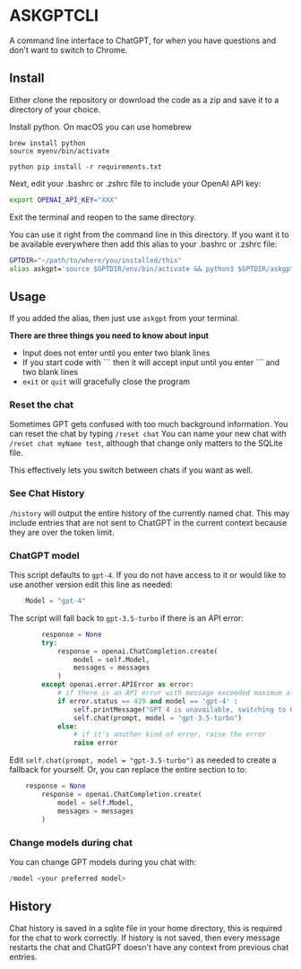 # ASKGPTCLI

A command line interface to ChatGPT, for when you have questions and don't want to switch to Chrome.

## Install
Either clone the repository or download the code as a zip and save it to a directory of your choice.

Install python. On macOS you can use homebrew

```shell
brew install python
source myenv/bin/activate

python pip install -r requirements.txt
```

Next, edit your .bashrc or .zshrc file to include your OpenAI API key:
```bash
export OPENAI_API_KEY="XXX"
```

Exit the terminal and reopen to the same directory.

You can use it right from the command line in this directory. If you want it to be available everywhere then add 
this alias to your .bashrc or .zshrc file:

```bash
GPTDIR="~/path/to/where/you/installed/this"
alias askgpt='source $GPTDIR/env/bin/activate && python3 $GPTDIR/askgpt.py "$@" && deactivate'
```

## Usage
If you added the alias, then just use `askgpt` from your terminal.

__There are three things you need to know about input__

- Input does not enter until you enter two blank lines
- If you start code with \`\`\` then it will accept input until you enter \`\`\` and two blank lines
- `exit` or `quit` will gracefully close the program

### Reset the chat
Sometimes GPT gets confused with too much background information. You can reset the
chat by typing `/reset chat`
You can name your new chat with `/reset chat myName test`, although that change only matters
to the SQLite file.

This effectively lets you switch between chats if you want as well.

### See Chat History
`/history` will output the entire history of the currently named chat.
This may include entries that are not sent to ChatGPT in the current context because
they are over the token limit.

### ChatGPT model
This script defaults to `gpt-4`. If you do not have access to it or would like to use another version
edit this line as needed:
```python
    Model = "gpt-4"
```

The script will fall back to `gpt-3.5-turbo` if there is an API error:
```python
        response = None
        try:
            response = openai.ChatCompletion.create(
                model = self.Model,
                messages = messages
            )
        except openai.error.APIError as error:
            # if there is an API error with message exceeded maximum allotted capacity, switch to gpt-3.5-turbo model
            if error.status == 429 and model == 'gpt-4' :
                self.printMessage("GPT 4 is unavailable, switching to GPT 3.5 Turbo", message_from="prompt")
                self.chat(prompt, model = "gpt-3.5-turbo")
            else:
                # if it's another kind of error, raise the error
                raise error
```

Edit `self.chat(prompt, model = "gpt-3.5-turbo")` as needed to create a fallback for yourself.
Or, you can replace the entire section to to:

```python
    response = None
        response = openai.ChatCompletion.create(
            model = self.Model,
            messages = messages
        )
```

### Change models during chat
You can change GPT models during you chat with:
```python
/model <your preferred model>
```

## History
Chat history is saved in a sqlite file in your home directory, this is required for the chat to work correctly.
If history is not saved, then every message restarts the chat and ChatGPT doesn't have any context from previous 
chat entries.